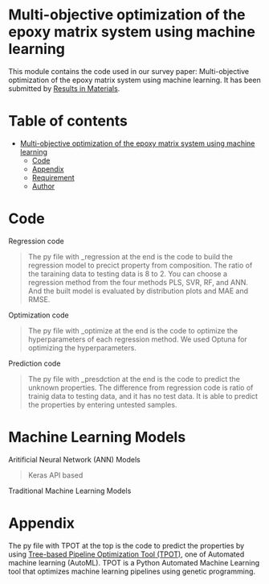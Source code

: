 # Multi-objective optimization of the epoxy matrix system using machine learning
This module contains the code used in our survey paper: Multi-objective optimization of the epoxy matrix system using machine learning. It has been submitted by [Results in Materials](https://www.sciencedirect.com/journal/results-in-materials).

# Table of contents
* [Multi-objective optimization of the epoxy matrix system using machine learning](https://github.com/ad2122st/Multi-objective-optimization-of-the-epoxy-matrix-system-using-machine-learning/blob/main/README.md#multi-objective-optimization-of-the-epoxy-matrix-system-using-machine-learning)
  * [Code](https://github.com/ad2122st/Multi-objective-optimization-of-the-epoxy-matrix-system-using-machine-learning/blob/main/README.md#code)
  * [Appendix](https://github.com/ad2122st/Multi-objective-optimization-of-the-epoxy-matrix-system-using-machine-learning/blob/main/README.md#appendix)
  * [Requirement](https://github.com/ad2122st/Multi-objective-optimization-of-the-epoxy-matrix-system-using-machine-learning/blob/main/README.md#requirement)
  * [Author](https://github.com/ad2122st/Multi-objective-optimization-of-the-epoxy-matrix-system-using-machine-learning/blob/main/README.md#author)

# Code

Regression code
>The py file with _regression at the end is the code to build the regression model to precict property from composition. The ratio of the taraining data to testing data is 8 to 2. You can choose a regression method from the four methods PLS, SVR, RF, and ANN. And the built model is evaluated by distribution plots and MAE and RMSE.

Optimization code
>The py file with _optimize at the end is the code to optimize the hyperparameters of each regression method. We used Optuna for optimizing the hyperparameters.

Prediction code
>The py file with _presdction at the end is the code to predict the unknown properties. The difference from regression code is ratio of trainig data to testing data, and it has no test data. It is able to predict the properties by entering untested samples.

# Machine Learning Models
Aritificial Neural Network (ANN) Models
>Keras API based 

Traditional Machine Learning Models
>

# Appendix
The py file with TPOT at the top is the code to predict the properties by using [Tree-based Pipeline Optimization Tool (TPOT)](https://academic.oup.com/bioinformatics/article/36/1/250/5511404), one of Automated machine learning (AutoML). TPOT is a Python Automated Machine Learning tool that optimizes machine learning pipelines using genetic programming.
